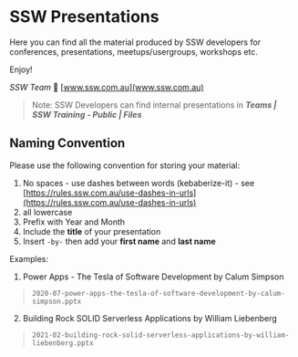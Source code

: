 # SSW Presentations

Here you can find all the material produced by SSW developers for conferences, presentations, meetups/usergroups, workshops etc.

Enjoy!

*SSW Team* 🤗
[www.ssw.com.au](www.ssw.com.au)

> Note: SSW Developers can find internal presentations in ***Teams | SSW Training - Public | Files***

## Naming Convention

Please use the following convention for storing your material:

1. No spaces - use dashes between words (kebaberize-it) - see [https://rules.ssw.com.au/use-dashes-in-urls](https://rules.ssw.com.au/use-dashes-in-urls)
1. all lowercase
1. Prefix with Year and Month
1. Include the **title** of your presentation
1. Insert `-by-` then add your **first name** and **last name**

Examples:

1. Power Apps - The Tesla of Software Development by Calum Simpson

> `2020-07-power-apps-the-tesla-of-software-development-by-calum-simpson.pptx`

2. Building Rock SOLID Serverless Applications by William Liebenberg

> `2021-02-building-rock-solid-serverless-applications-by-william-liebenberg.pptx`
